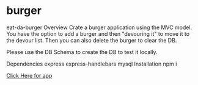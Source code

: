 # burger

eat-da-burger
Overview
Crate a burger application using the MVC model.  You have the option to add a burger and then "devouring it" to move it to the devour list.  Then you can also delete the burger to clear the DB.

Please use the DB Schema to create the DB to test it locally.

Dependencies
express
express-handlebars
mysql
Installation
npm i

[Click Here for app](https://murmuring-forest-82444.herokuapp.com/)
